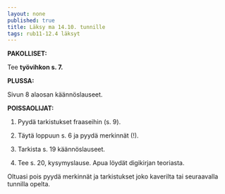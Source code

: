 ```yaml
---
layout: none
published: true
title: Läksy ma 14.10. tunnille
tags: rub11-12.4 läksyt
---
```

**PAKOLLISET:**

Tee **työvihkon s. 7.**

**PLUSSA:**

Sivun 8 alaosan käännöslauseet.

**POISSAOLIJAT:**

1. Pyydä tarkistukset fraaseihin (s. 9).

2. Täytä loppuun s. 6 ja pyydä merkinnät (!).

3. Tarkista s. 19 käännöslauseet.

4. Tee s. 20, kysymyslause. Apua löydät digikirjan teoriasta.

Oltuasi pois pyydä merkinnät ja tarkistukset joko kaverilta tai seuraavalla tunnilla opelta.
